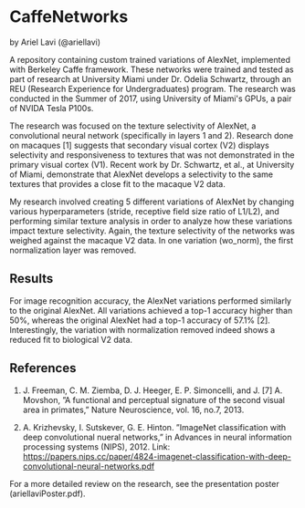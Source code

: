 # CaffeNetworks
by Ariel Lavi (@ariellavi)

A repository containing custom trained variations of AlexNet, implemented with Berkeley Caffe framework. These networks were trained and tested as part of research at University Miami under Dr. Odelia Schwartz, through an REU (Research Experience for Undergraduates) program.
The research was conducted in the Summer of 2017, using University of Miami's GPUs, a pair of NVIDA Tesla P100s.

The research was focused on the texture selectivity of AlexNet, a convolutional neural network (specifically in layers 1 and 2). Research done on macaques [1] suggests that secondary visual cortex (V2) displays selectivity and responsiveness to textures that was not demonstrated in the primary visual cortex (V1). Recent work by Dr. Schwartz, et al., at University of Miami, demonstrate that AlexNet develops a selectivity to the same textures that provides a close fit to the macaque V2 data.

My research involved creating 5 different variations of AlexNet by changing various hyperparameters (stride, receptive field size ratio of L1/L2), and performing similar texture analysis in order to analyze how these variations impact texture selectivity. Again, the texture selectivity of the networks was weighed against the macaque V2 data. In one variation (wo_norm), the first normalization layer was removed.

## Results

For image recognition accuracy, the AlexNet variations performed similarly to the original AlexNet. All variations achieved a top-1 accuracy higher than 50%, whereas the original AlexNet had a top-1 accuracy of 57.1% [2]. Interestingly, the variation with normalization removed indeed shows a reduced fit to biological V2 data.

## References

1) J. Freeman, C. M. Ziemba, D. J. Heeger, E. P. Simoncelli, and J. [7] A. Movshon, ”A functional and perceptual signature of the second visual area in primates,” Nature Neuroscience, vol. 16, no.7, 2013.

2) A. Krizhevsky, I. Sutskever, G. E. Hinton. ”ImageNet classification with deep convolutional nueral networks,” in Advances in neural information processing systems (NIPS), 2012. Link: https://papers.nips.cc/paper/4824-imagenet-classification-with-deep-convolutional-neural-networks.pdf


For a more detailed review on the research, see the presentation poster (ariellaviPoster.pdf).
